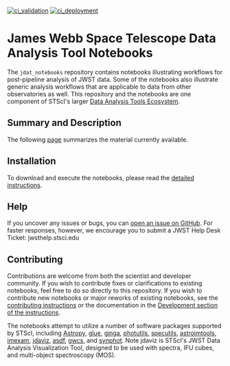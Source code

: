 [![ci_validation](https://img.shields.io/github/workflow/status/spacetelescope/jdat_notebooks/ci_validation?label=Notebook%20Validation)](https://github.com/spacetelescope/jdat_notebooks/actions?query=workflow%3Aci_validation)
[![ci_deployment](https://img.shields.io/github/workflow/status/spacetelescope/jdat_notebooks/Build%20and%20deploy%20notebooks?label=HTML%20Deployment&style=flat)](https://github.com/spacetelescope/jdat_notebooks/actions?query=workflow%3ABuild%20and%20deploy%20notebooks)


# James Webb Space Telescope Data Analysis Tool Notebooks


The ``jdat_notebooks`` repository contains notebooks illustrating workflows for post-pipeline analysis of JWST data. Some of the notebooks also illustrate generic analysis workflows that are applicable to data from other observatories as well. This repository and the notebooks are one component of STScI's larger [Data Analysis Tools Ecosystem](https://jwst-docs.stsci.edu/jwst-post-pipeline-data-analysis).

## Summary and Description

The following [page](https://spacetelescope.github.io/jdat_notebooks/) summarizes the material currently available.

## Installation

To download and execute the notebooks, please read the [detailed instructions](https://spacetelescope.github.io/jdat_notebooks/install.html).

## Help

If you uncover any issues or bugs, you can [open an issue on GitHub](https://github.com/spacetelescope/jdat_notebooks/issues/new).  For faster responses, however, we encourage you to submit a JWST Help Desk Ticket: jwsthelp.stsci.edu

## Contributing

Contributions are welcome from both the scientist and developer community.  If you wish to contribute fixes or clarifications to existing notebooks, feel free to do so directly to this repository.  If you wish to contribute new notebooks or major reworks of existing notebooks, see the [contributing instructions](https://github.com/spacetelescope/jdat_notebooks/blob/main/CONTRIBUTING.rst) or the documentation in the [Development section of the instructions](https://spacetelescope.github.io/jdat_notebooks/docs/submitting_notebooks.html).

The notebooks attempt to utilize a number of software packages supported by STScI, including [Astropy](https://www.astropy.org), [glue](http://docs.glueviz.org/en/stable/index.html), [ginga](https://ginga.readthedocs.io/en/latest/), [photutils](https://photutils.readthedocs.io), [specutils](https://specutils.readthedocs.io/en/stable/), [astroimtools](http://astroimtools.readthedocs.io), [imexam](http://imexam.readthedocs.io), [jdaviz](https://jdaviz.readthedocs.io/en/latest/), [asdf](http://asdf.readthedocs.io/en/latest/), [gwcs](https://gwcs.readthedocs.io/en/latest/), and [synphot](http://synphot.readthedocs.io/en/latest/index.html).  Note jdaviz is STScI's JWST Data Analysis Visualization Tool, designed to be used with spectra, IFU cubes, and multi-object spectroscopy (MOS).
